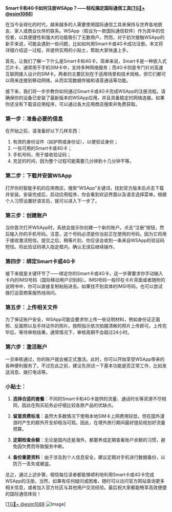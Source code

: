 **Smart卡和4G卡如何注册WSApp？——轻松搞定国际通信工具[[TG💪+ @esim1088](https://t.me/s/esim1088)]**

在当今全球化的时代，越来越多的人需要使用国际通信工具来保持与世界各地朋友、家人或商业伙伴的联系。WSApp（假设为一款国际通信软件）作为其中的佼佼者，以其便捷性和强大的功能吸引了无数用户。然而，对于初次接触WSApp的新手来说，可能会遇到一些问题，比如如何用Smart卡或4G卡成功注册。本文将详细介绍这一过程，并提供实用的小贴士，帮助大家快速上手。

首先，让我们了解一下什么是Smart卡和4G卡。简单来说，Smart卡是一种嵌入式芯片卡，通常用于手机SIM卡中，支持多种网络服务；而4G卡则是专门针对高速互联网接入设计的SIM卡。两者的主要区别在于适用场景和技术规格，但它们都可以用来连接到移动网络，从而实现数据传输和语音通话等功能。

接下来，我们将一步步教你如何通过Smart卡或4G卡完成WSApp的注册流程。请确保你的设备已安装了最新版本的WSApp应用，并且具备稳定的网络连接。如果你还没有下载该应用程序，可以通过各大应用商店搜索并免费获取。

### 第一步：准备必要的信息

在开始之前，请准备好以下几样东西：
1. 有效的身份证件（如护照或身份证），以便验证身份；
2. 一张可用的Smart卡或4G卡；
3. 手机号码，用于接收验证码；
4. 充足的时间，因为整个过程可能需要几分钟到十几分钟不等。

### 第二步：下载并安装WSApp

打开你的智能手机的应用商店，搜索“WSApp”关键词，找到官方版本后点击下载并安装。安装完成后，启动应用程序，你会看到欢迎界面以及语言选择菜单。根据个人习惯设置好语言后，就可以进入下一步了。

### 第三步：创建账户

当你首次打开WSApp时，系统会提示你创建一个新的账户。点击“注册”按钮，然后输入你的手机号码。注意，这个号码必须是你当前正在使用的号码，因为它将用于接收激活短信。提交之后，稍等片刻，你应该会收到一条来自WSApp的验证码短信。将此验证码填入指定框内，确认无误后继续操作。

### 第四步：绑定Smart卡或4G卡

接下来就是关键环节了——绑定你的Smart卡或4G卡。这一步骤要求你手动输入卡内的IMSI号码（国际移动用户识别码）。IMSI号码一般印在卡片背面或者随附的说明书中，你可以直接复制粘贴进去。如果找不到具体的IMSI号码，也可以尝试拨打运营商客服热线询问。

### 第五步：上传相关文件

为了保证账户安全，WSApp可能会要求你上传一些证明材料，例如身份证正面照、反面照以及手持证件的照片。按照指示依次拍摄清晰的照片上传即可。上传完毕后，等待审核结果。通常情况下，审核周期不会超过24小时。

### 第六步：激活账户

一旦审核通过，你的账户就会被正式激活。此时，你可以开始享受WSApp带来的各种便利服务了。不过在此之前，建议先测试一下基本功能是否正常工作，比如发送消息、拨打电话等。

### 小贴士：

1. **选择合适的套餐**：不同的Smart卡和4G卡提供的流量、通话时长等资源不尽相同，因此在购买前务必仔细比较各款产品的优缺点。
   
2. **留意资费标准**：虽然大多数情况下使用本地SIM卡上网费用较低，但在国外漫游时产生的额外开支却相当可观。因此，在境外旅行期间最好提前规划好流量预算。

3. **定期检查余额**：无论是国内还是海外，都要养成定期查看账户余额的习惯，避免因欠费而导致服务中断。

4. **备份重要资料**：由于涉及到个人信息安全，建议定期对手机进行数据备份，以防万一丢失或被盗。

总之，通过上述步骤，相信每位读者都能够顺利地利用Smart卡或4G卡完成WSApp的注册。当然，如果有任何疑问或困难，随时可以访问官方网站查询更多相关信息，或者加入官方社区与其他用户交流经验。最后祝大家都能畅享高效便捷的国际通信体验！

[[TG💪+ @esim1088](https://t.me/s/esim1088) ![Image](https://i.postimg.cc/4NQfJmqS/Snipaste-2025-05-13-00-14-12.png)]